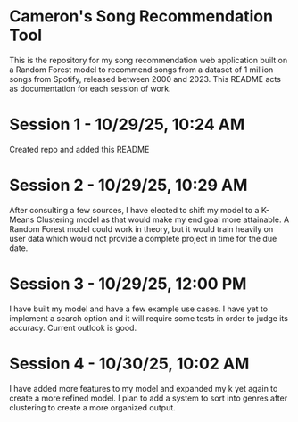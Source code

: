 # Cameron's Song Recommendation Tool

This is the repository for my song recommendation web application built on a Random Forest model to recommend songs from a dataset of 1 million songs from Spotify, released between 2000 and 2023. This README acts as documentation for each session of work.

# Session 1 - 10/29/25, 10:24 AM
Created repo and added this README

# Session 2 - 10/29/25, 10:29 AM
After consulting a few sources, I have elected to shift my model to a K-Means Clustering model as that would make my end goal more attainable. A Random Forest model could work in theory, but it would train heavily on user data which would not provide a complete project in time for the due date.

# Session 3 - 10/29/25, 12:00 PM
I have built my model and have a few example use cases. I have yet to implement a search option and it will require some tests in order to judge its accuracy. Current outlook is good.

# Session 4 - 10/30/25, 10:02 AM
I have added more features to my model and expanded my k yet again to create a more refined model. I plan to add a system to sort into genres after clustering to create a more organized output.
